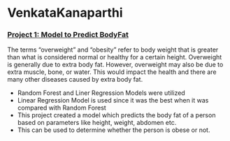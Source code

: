 # VenkataKanaparthi

### [Project 1: Model to Predict BodyFat](https://github.com/sandy1987827/DSC680-Applied-Data-Science/tree/main/Project1_BodyFatPrediction)

The terms “overweight” and “obesity” refer to body weight that is greater than what is considered normal or healthy for a certain height. Overweight is generally due to extra   body fat. However, overweight may also be due to extra muscle, bone, or water. This would impact the health and there are many other diseases caused by extra body fat. 
 
* Random Forest and Liner Regression Models were utilized
* Linear Regression Model is used since it was the best when it was compared with Random Forest
* This project created a model which predicts the body fat of a person based on parameters like height, weight, abdomen etc. 
* This can be used to determine whether the person is obese or not.
